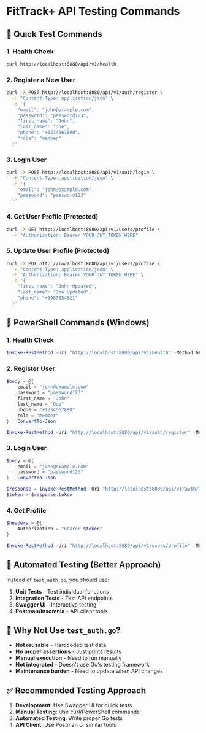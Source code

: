 # FitTrack+ API Testing Commands

## 🚀 Quick Test Commands

### 1. Health Check
```bash
curl http://localhost:8080/api/v1/health
```

### 2. Register a New User
```bash
curl -X POST http://localhost:8080/api/v1/auth/register \
  -H "Content-Type: application/json" \
  -d '{
    "email": "john@example.com",
    "password": "password123",
    "first_name": "John",
    "last_name": "Doe",
    "phone": "+1234567890",
    "role": "member"
  }'
```

### 3. Login User
```bash
curl -X POST http://localhost:8080/api/v1/auth/login \
  -H "Content-Type: application/json" \
  -d '{
    "email": "john@example.com",
    "password": "password123"
  }'
```

### 4. Get User Profile (Protected)
```bash
curl -X GET http://localhost:8080/api/v1/users/profile \
  -H "Authorization: Bearer YOUR_JWT_TOKEN_HERE"
```

### 5. Update User Profile (Protected)
```bash
curl -X PUT http://localhost:8080/api/v1/users/profile \
  -H "Content-Type: application/json" \
  -H "Authorization: Bearer YOUR_JWT_TOKEN_HERE" \
  -d '{
    "first_name": "John Updated",
    "last_name": "Doe Updated",
    "phone": "+0987654321"
  }'
```

## 🔧 PowerShell Commands (Windows)

### 1. Health Check
```powershell
Invoke-RestMethod -Uri "http://localhost:8080/api/v1/health" -Method GET
```

### 2. Register User
```powershell
$body = @{
    email = "john@example.com"
    password = "password123"
    first_name = "John"
    last_name = "Doe"
    phone = "+1234567890"
    role = "member"
} | ConvertTo-Json

Invoke-RestMethod -Uri "http://localhost:8080/api/v1/auth/register" -Method POST -Body $body -ContentType "application/json"
```

### 3. Login User
```powershell
$body = @{
    email = "john@example.com"
    password = "password123"
} | ConvertTo-Json

$response = Invoke-RestMethod -Uri "http://localhost:8080/api/v1/auth/login" -Method POST -Body $body -ContentType "application/json"
$token = $response.token
```

### 4. Get Profile
```powershell
$headers = @{
    Authorization = "Bearer $token"
}

Invoke-RestMethod -Uri "http://localhost:8080/api/v1/users/profile" -Method GET -Headers $headers
```

## 🧪 Automated Testing (Better Approach)

Instead of `test_auth.go`, you should use:

1. **Unit Tests** - Test individual functions
2. **Integration Tests** - Test API endpoints
3. **Swagger UI** - Interactive testing
4. **Postman/Insomnia** - API client tools

## 🎯 Why Not Use `test_auth.go`?

- **Not reusable** - Hardcoded test data
- **No proper assertions** - Just prints results
- **Manual execution** - Need to run manually
- **Not integrated** - Doesn't use Go's testing framework
- **Maintenance burden** - Need to update when API changes

## ✅ Recommended Testing Approach

1. **Development**: Use Swagger UI for quick tests
2. **Manual Testing**: Use curl/PowerShell commands
3. **Automated Testing**: Write proper Go tests
4. **API Client**: Use Postman or similar tools 